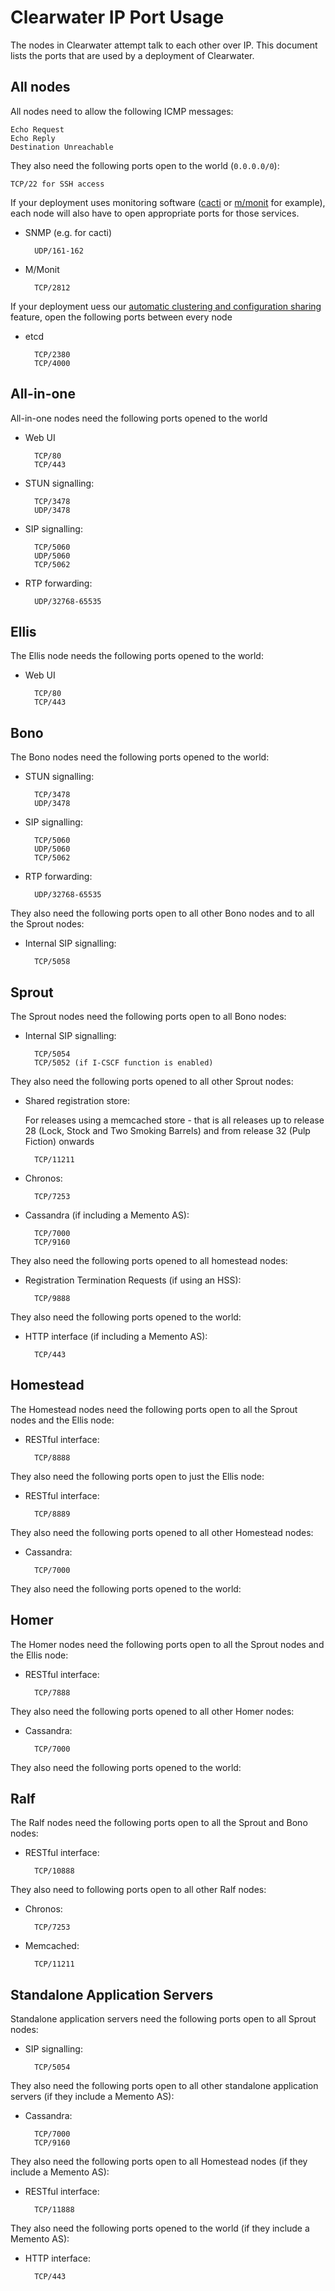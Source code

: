 # Clearwater IP Port Usage

The nodes in Clearwater attempt talk to each other over IP.  This document lists the ports that are used by a deployment of Clearwater.

## All nodes

All nodes need to allow the following ICMP messages:

    Echo Request
    Echo Reply
    Destination Unreachable

They also need the following ports open to the world (`0.0.0.0/0`):

    TCP/22 for SSH access

If your deployment uses monitoring software ([cacti](http://www.cacti.net/) or [m/monit](http://mmonit.com/) for example), each node will also have to open appropriate ports for those services.

* SNMP (e.g. for cacti)

        UDP/161-162

* M/Monit

        TCP/2812

If your deployment uess our [automatic clustering and configuration sharing](Automatic_Clustering_Config_Sharing) feature, open the following ports between every node

* etcd

        TCP/2380
        TCP/4000

## All-in-one

All-in-one nodes need the following ports opened to the world

* Web UI

        TCP/80
        TCP/443

* STUN signalling:

        TCP/3478
        UDP/3478

* SIP signalling:

        TCP/5060
        UDP/5060
        TCP/5062

* RTP forwarding:

        UDP/32768-65535

## Ellis

The Ellis node needs the following ports opened to the world:

* Web UI

        TCP/80
        TCP/443

## Bono

The Bono nodes need the following ports opened to the world:

* STUN signalling:

        TCP/3478
        UDP/3478

* SIP signalling:

        TCP/5060
        UDP/5060
        TCP/5062

* RTP forwarding:

        UDP/32768-65535

They also need the following ports open to all other Bono nodes and to all the Sprout nodes:

* Internal SIP signalling:

        TCP/5058

## Sprout

The Sprout nodes need the following ports open to all Bono nodes:

* Internal SIP signalling:

        TCP/5054
        TCP/5052 (if I-CSCF function is enabled)

They also need the following ports opened to all other Sprout nodes:

* Shared registration store:

     For releases using a memcached store - that is all releases up to release 28 (Lock, Stock and Two Smoking Barrels) and from release 32 (Pulp Fiction) onwards

        TCP/11211

* Chronos:

        TCP/7253

* Cassandra (if including a Memento AS):

        TCP/7000
        TCP/9160

They also need the following ports opened to all homestead nodes:

* Registration Termination Requests (if using an HSS):

        TCP/9888

They also need the following ports opened to the world:

* HTTP interface (if including a Memento AS):

        TCP/443


## Homestead

The Homestead nodes need the following ports open to all the Sprout nodes and the Ellis node:

* RESTful interface:

        TCP/8888

They also need the following ports open to just the Ellis node:

* RESTful interface:

        TCP/8889

They also need the following ports opened to all other Homestead nodes:

* Cassandra:

        TCP/7000

They also need the following ports opened to the world:

## Homer

The Homer nodes need the following ports open to all the Sprout nodes and the Ellis node:

* RESTful interface:

        TCP/7888

They also need the following ports opened to all other Homer nodes:

* Cassandra:

        TCP/7000

They also need the following ports opened to the world:

## Ralf

The Ralf nodes need the following ports open to all the Sprout and Bono nodes:

* RESTful interface:

        TCP/10888

They also need to following ports open to all other Ralf nodes:

* Chronos:

        TCP/7253

* Memcached:

        TCP/11211

## Standalone Application Servers

Standalone application servers need the following ports open to all Sprout nodes:

* SIP signalling:

        TCP/5054

They also need the following ports open to all other standalone application servers (if they include a Memento AS):

* Cassandra:

        TCP/7000
        TCP/9160

They also need the following ports open to all Homestead nodes (if they include a Memento AS):

* RESTful interface:

        TCP/11888

They also need the following ports opened to the world (if they include a Memento AS):

* HTTP interface:

        TCP/443
